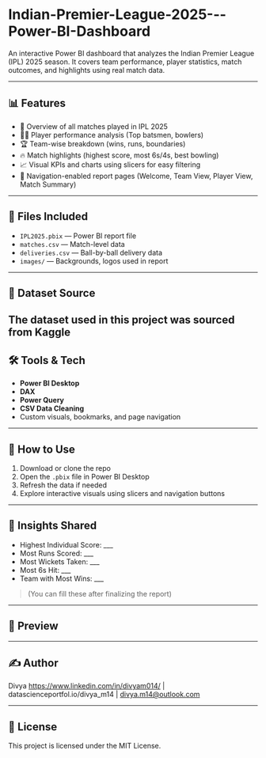 # Indian-Premier-League-2025---Power-BI-Dashboard

An interactive Power BI dashboard that analyzes the Indian Premier League (IPL) 2025 season. It covers team performance, player statistics, match outcomes, and highlights using real match data.

---

## 📊 Features

- 📅 Overview of all matches played in IPL 2025
- 🧑‍🏏 Player performance analysis (Top batsmen, bowlers)
- 🏆 Team-wise breakdown (wins, runs, boundaries)
- 🔥 Match highlights (highest score, most 6s/4s, best bowling)
- 📈 Visual KPIs and charts using slicers for easy filtering
- 📍 Navigation-enabled report pages (Welcome, Team View, Player View, Match Summary)

---

## 📁 Files Included

- `IPL2025.pbix` — Power BI report file
- `matches.csv` — Match-level data
- `deliveries.csv` — Ball-by-ball delivery data
- `images/` — Backgrounds, logos used in report

---
## 📂 Dataset Source

The dataset used in this project was sourced from **Kaggle**
---

## 🛠️ Tools & Tech

- **Power BI Desktop**
- **DAX**
- **Power Query**
- **CSV Data Cleaning**
- Custom visuals, bookmarks, and page navigation

---

## 🎯 How to Use

1. Download or clone the repo
2. Open the `.pbix` file in Power BI Desktop
3. Refresh the data if needed
4. Explore interactive visuals using slicers and navigation buttons

---

## 🧠 Insights Shared

- Highest Individual Score: ___  
- Most Runs Scored: ___  
- Most Wickets Taken: ___  
- Most 6s Hit: ___  
- Team with Most Wins: ___  

> (You can fill these after finalizing the report)

---

## 📸 Preview


---

## ✍️ Author

Divya 
https://www.linkedin.com/in/divyam014/ | datascienceportfol.io/divya_m14 | divya.m14@outlook.com

---

## 📜 License

This project is licensed under the MIT License.
